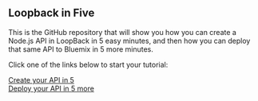 ## Loopback in Five

This is the GitHub repository that will show you how you can create a Node.js API in LoopBack in 5 easy minutes, and then how you can deploy that same API to Bluemix in 5 more minutes. 

Click one of the links below to start your tutorial:

[Create your API in 5]()  
[Deploy your API in 5 more]()
